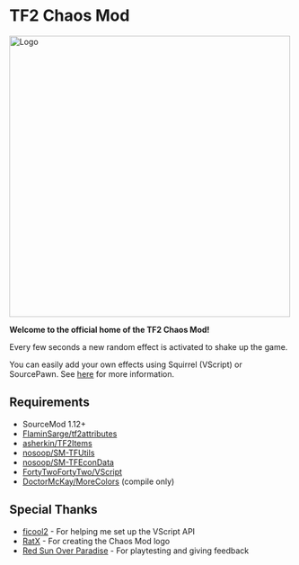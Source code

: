 # TF2 Chaos Mod

<img alt="Logo" src="https://user-images.githubusercontent.com/25514044/216839199-de0a68ae-27d4-44c6-b394-54c98c85d701.png" width="500"/>

**Welcome to the official home of the TF2 Chaos Mod!**

Every few seconds a new random effect is activated to shake up the game.

You can easily add your own effects using Squirrel (VScript) or SourcePawn.
See [here](https://github.com/Mikusch/ChaosModTF2/wiki) for more information.

## Requirements

* SourceMod 1.12+
* [FlaminSarge/tf2attributes](https://github.com/FlaminSarge/tf2attributes)
* [asherkin/TF2Items](https://github.com/asherkin/TF2Items)
* [nosoop/SM-TFUtils](https://github.com/nosoop/SM-TFUtils)
* [nosoop/SM-TFEconData](https://github.com/nosoop/SM-TFEconData)
* [FortyTwoFortyTwo/VScript](https://github.com/FortyTwoFortyTwo/VScript)
* [DoctorMcKay/MoreColors](https://github.com/DoctorMcKay/sourcemod-plugins/blob/master/scripting/include/morecolors.inc) (compile
  only)

## Special Thanks

* [ficool2](https://github.com/ficool2) - For helping me set up the VScript API
* [RatX](https://steamcommunity.com/id/ratx15/) - For creating the Chaos Mod logo
* [Red Sun Over Paradise](https://redsun.tf) - For playtesting and giving feedback